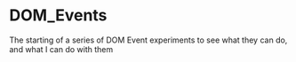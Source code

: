 # DOM_Events

The starting of a series of DOM Event experiments to see what they can do, and what I can do with them

